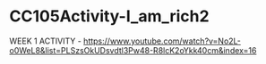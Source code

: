 # CC105Activity-I_am_rich2
WEEK 1 ACTIVITY - https://www.youtube.com/watch?v=No2L-o0WeL8&list=PLSzsOkUDsvdtl3Pw48-R8lcK2oYkk40cm&index=16
